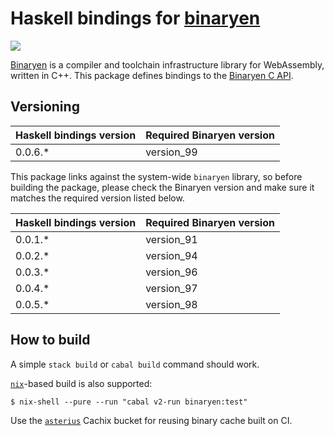 # Haskell bindings for [binaryen][binaryen]

![](https://github.com/tweag/haskell-binaryen/workflows/pipeline/badge.svg?branch=master)

[Binaryen][binaryen] is a compiler and toolchain infrastructure library for
WebAssembly, written in C++. This package defines bindings to the [Binaryen C
API][binaryen-api].

## Versioning

| Haskell bindings version | Required Binaryen version |
| ------------------------ | ------------------------- |
| 0.0.6.\*                 | version_99                |

This package links against the system-wide `binaryen` library, so before
building the package, please check the Binaryen version and make sure it matches
the required version listed below.

| Haskell bindings version | Required Binaryen version |
| ------------------------ | ------------------------- |
| 0.0.1.\*                 | version_91                |
| 0.0.2.\*                 | version_94                |
| 0.0.3.\*                 | version_96                |
| 0.0.4.\*                 | version_97                |
| 0.0.5.\*                 | version_98                |

## How to build

A simple `stack build` or `cabal build` command should work.

[`nix`][nix]-based build is also supported:

```shell
$ nix-shell --pure --run "cabal v2-run binaryen:test"
```

Use the [`asterius`][cachix-asterius] Cachix bucket for reusing binary cache
built on CI.

[binaryen]: https://github.com/WebAssembly/binaryen
[binaryen-api]: https://github.com/WebAssembly/binaryen/blob/master/src/binaryen-c.h
[cachix-asterius]: https://app.cachix.org/cache/asterius
[nix]: https://nixos.org/nix
